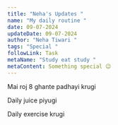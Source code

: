```yaml
---
title: "Neha's Updates "
name: "My daily routine "
date: 09-07-2024
updateDate: 09-07-2024
author: "Neha Tiwari "
tags: "Special "
followLink: Task
metaName: "Study eat study "
metaContent: Something special 😉
---
```

Mai roj 8 ghante padhayi krugi 

Daily juice piyugi

Daily exercise krugi
